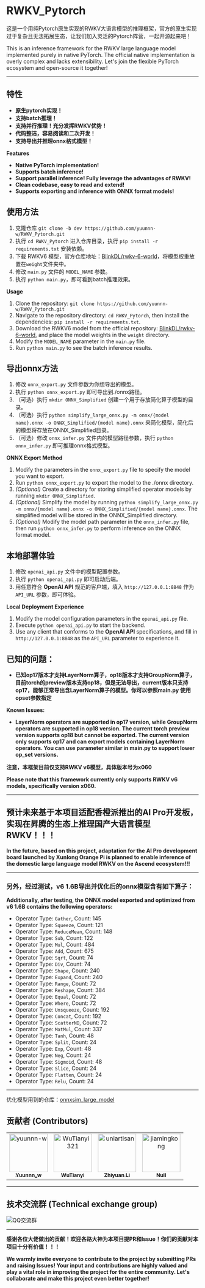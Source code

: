 # RWKV_Pytorch

这是一个用纯Pytorch原生实现的RWKV大语言模型的推理框架，官方的原生实现过于复杂且无法拓展生态，让我们加入灵活的Pytorch阵营，一起开源起来吧！

This is an inference framework for the RWKV large language model implemented purely in native PyTorch. The official native implementation is overly complex and lacks extensibility. Let's join the flexible PyTorch ecosystem and open-source it together!

****

## 特性
- **原生pytorch实现！**
- **支持batch推理！**
- **支持并行推理！充分发挥RWKV优势！**
- **代码整洁，容易阅读和二次开发！**
- **支持导出并推理onnx格式模型！**

**Features**
- **Native PyTorch implementation!**
- **Supports batch inference!**
- **Support parallel inference! Fully leverage the advantages of RWKV!**
- **Clean codebase, easy to read and extend!**
- **Supports exporting and inference with ONNX format models!**


## 使用方法
1. 克隆仓库 `git clone -b dev https://github.com/yuunnn-w/RWKV_Pytorch.git`
2. 执行 `cd RWKV_Pytorch` 进入仓库目录，执行 `pip install -r requirements.txt` 安装依赖。
3. 下载 RWKV6 模型，官方仓库地址：[BlinkDL/rwkv-6-world](https://huggingface.co/BlinkDL/rwkv-6-world/tree/main)，将模型权重放置在`weight`文件夹中。
4. 修改 `main.py` 文件的 `MODEL_NAME` 参数。
5. 执行 `python main.py`，即可看到batch推理效果。

**Usage**
1. Clone the repository: `git clone https://github.com/yuunnn-w/RWKV_Pytorch.git`
2. Navigate to the repository directory: `cd RWKV_Pytorch`, then install the dependencies: `pip install -r requirements.txt`.
3. Download the RWKV6 model from the official repository: [BlinkDL/rwkv-6-world](https://huggingface.co/BlinkDL/rwkv-6-world/tree/main), and place the model weights in the `weight` directory.
4. Modify the `MODEL_NAME` parameter in the `main.py` file.
5. Run `python main.py` to see the batch inference results.


## 导出onnx方法
1. 修改 `onnx_export.py` 文件参数为你想导出的模型。
2. 执行 `python onnx_export.py` 即可导出到./onnx路径。
3. （可选）执行 `mkdir ONNX_Simplified` 创建一个用于存放简化算子模型的目录。
4. （可选）执行 `python simplify_large_onnx.py -m onnx/{model name}.onnx -o ONNX_Simplified/{model name}.onnx` 来简化模型，简化后的模型将存放在ONNX_Simplified目录。
5. （可选）修改 `onnx_infer.py` 文件内的模型路径参数，执行 `python onnx_infer.py` 即可推理onnx格式模型。

**ONNX Export Method**
1. Modify the parameters in the `onnx_export.py` file to specify the model you want to export.
2. Run `python onnx_export.py` to export the model to the ./onnx directory.
3. *(Optional)* Create a directory for storing simplified operator models by running `mkdir ONNX_Simplified`.
4. *(Optional)* Simplify the model by running `python simplify_large_onnx.py -m onnx/{model name}.onnx -o ONNX_Simplified/{model name}.onnx`. The simplified model will be stored in the ONNX_Simplified directory.
5. *(Optional)* Modify the model path parameter in the `onnx_infer.py` file, then run `python onnx_infer.py` to perform inference on the ONNX format model.

## 本地部署体验
1. 修改 `openai_api.py` 文件中的模型配置参数。
2. 执行 `python openai_api.py` 即可启动后端。
3. 用任意符合 **OpenAI API** 规范的客户端，填入 `http://127.0.0.1:8848` 作为 `API_URL` 参数，即可体验。

**Local Deployment Experience**
1. Modify the model configuration parameters in the `openai_api.py` file.
2. Execute `python openai_api.py` to start the backend.
3. Use any client that conforms to the **OpenAI API** specifications, and fill in `http://127.0.0.1:8848` as the `API_URL` parameter to experience it.


## 已知的问题：
- **已知op17版本才支持LayerNorm算子，op18版本才支持GroupNorm算子，目前torch的preview版本支持op18，但是无法导出，current版本只支持op17，能够正常导出含LayerNorm算子的模型。你可以参照main.py 使用opset参数指定**

**Known Issues:** 
- **LayerNorm operators are supported in op17 version, while GroupNorm operators are supported in op18 version. The current torch preview version supports op18 but cannot be exported. The current version only supports op17 and can export models containing LayerNorm operators. You can use parameter similar in main.py to support lower op_set versions.**


**注意，本框架目前仅支持RWKV v6模型，具体版本号为x060**

**Please note that this framework currently only supports RWKV v6 models, specifically version x060.**

****
## 预计未来基于本项目适配香橙派推出的AI Pro开发板，实现在昇腾的生态上推理国产大语言模型RWKV！！！

**In the future, based on this project, adaptation for the AI Pro development board launched by Xunlong Orange Pi is planned to enable inference of the domestic large language model RWKV on the Ascend ecosystem!!!**
****

### 另外，经过测试，v6 1.6B导出并优化后的onnx模型含有如下算子：

**Additionally, after testing, the ONNX model exported and optimized from v6 1.6B contains the following operators:**

- Operator Type: `Gather`, Count: 145
- Operator Type: `Squeeze`, Count: 121
- Operator Type: `ReduceMean`, Count: 148
- Operator Type: `Sub`, Count: 122
- Operator Type: `Mul`, Count: 484
- Operator Type: `Add`, Count: 675
- Operator Type: `Sqrt`, Count: 74
- Operator Type: `Div`, Count: 74
- Operator Type: `Shape`, Count: 240
- Operator Type: `Expand`, Count: 240
- Operator Type: `Range`, Count: 72
- Operator Type: `Reshape`, Count: 384
- Operator Type: `Equal`, Count: 72
- Operator Type: `Where`, Count: 72
- Operator Type: `Unsqueeze`, Count: 192
- Operator Type: `Concat`, Count: 192
- Operator Type: `ScatterND`, Count: 72
- Operator Type: `MatMul`, Count: 337
- Operator Type: `Tanh`, Count: 48
- Operator Type: `Split`, Count: 24
- Operator Type: `Exp`, Count: 48
- Operator Type: `Neg`, Count: 24
- Operator Type: `Sigmoid`, Count: 48
- Operator Type: `Slice`, Count: 24
- Operator Type: `Flatten`, Count: 24
- Operator Type: `Relu`, Count: 24

****

优化模型用到的仓库：[onnxsim_large_model](https://github.com/luchangli03/onnxsim_large_model.git)

## 贡献者 (Contributors)

<!-- readme: collaborators,contributors -start -->
<table>
	<tbody>
		<tr>
            <td align="center">
                <a href="https://github.com/yuunnn-w">
                    <img src="https://avatars.githubusercontent.com/u/91336323?v=4" width="100;" alt="yuunnn-w"/>
                    <br />
                    <sub><b>Yuunnn_w</b></sub>
                </a>
            </td>
            <td align="center">
                <a href="https://github.com/WuTianyi321">
                    <img src="https://avatars.githubusercontent.com/u/48122470?v=4" width="100;" alt="WuTianyi321"/>
                    <br />
                    <sub><b>WuTianyi</b></sub>
                </a>
            </td>
            <td align="center">
                <a href="https://github.com/uniartisan">
                    <img src="https://avatars.githubusercontent.com/u/31544054?v=4" width="100;" alt="uniartisan"/>
                    <br />
                    <sub><b>Zhiyuan Li</b></sub>
                </a>
            </td>
            <td align="center">
                <a href="https://github.com/jiamingkong">
                    <img src="https://avatars.githubusercontent.com/u/2761215?v=4" width="100;" alt="jiamingkong"/>
                    <br />
                    <sub><b>Null</b></sub>
                </a>
            </td>
		</tr>
	<tbody>
</table>
<!-- readme: collaborators,contributors -end -->

****
## 技术交流群 (Technical exchange group)
![QQ交流群](https://github.com/yuunnn-w/RWKV_Pytorch/blob/main/asset/qrcode_1713112204738.jpg)

****
**感谢各位大佬做出的贡献！欢迎各路大神为本项目提PR和Issue！你们的贡献对本项目十分有价值！！！**

**We warmly invite everyone to contribute to the project by submitting PRs and raising Issues! Your input and contributions are highly valued and play a vital role in improving the project for the entire community. Let's collaborate and make this project even better together!**


